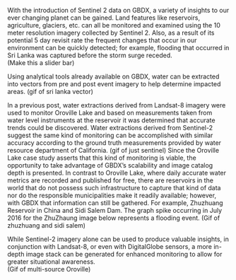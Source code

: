 With the introduction of Sentinel 2 data on GBDX, a variety of insights to our ever changing planet can be gained. Land features like reservoirs, agriculture, glaciers, etc. can all be monitored and examined using the 10 meter resolution imagery collected by Sentinel 2. Also, as a result of its potential 5 day revisit rate the frequent changes that occur in our environment can be quickly detected; for example, flooding that occurred in Sri Lanka was captured before the storm surge receded.  
(Make this a slider bar)
  

Using analytical tools already available on GBDX, water can be extracted into vectors from pre and post event imagery to help determine impacted areas. 
(gif of sri lanka vector)

In a previous post, water extractions derived from Landsat-8 imagery were used to monitor Oroville Lake and based on measurements taken from water level instruments at the reservoir it was determined that accurate trends could be discovered. Water extractions derived from Sentinel-2 suggest the same kind of monitoring can be accomplished with similar accuracy according to the ground truth measurements provided by water resource department of California. 
  (gif of just sentinel)
Since the Oroville Lake case study asserts that this kind of monitoring is viable, the opportunity to take advantage of GBDX’s scalability and image catalog depth is presented. In contrast to Oroville Lake, where daily accurate water metrics are recorded and published for free, there are reservoirs in the world that do not possess such infrastructure to capture that kind of data nor do the responsible municipalities make it readily available; however, with GBDX that information can still be gathered. For example, Zhuzhuang Reservoir in China and Sidi Salem Dam. The graph spike occurring in July 2016 for the ZhuZhaung image below represents a flooding event. 
(Gif of zhuzhuang and sidi salem)

While Sentinel-2 imagery alone can be used to produce valuable insights, in conjunction with Landsat-8, or even with DigitalGlobe sensors, a more in-depth image stack can be generated for enhanced monitoring to allow for greater situational awareness.  
(Gif of multi-source Oroville)
